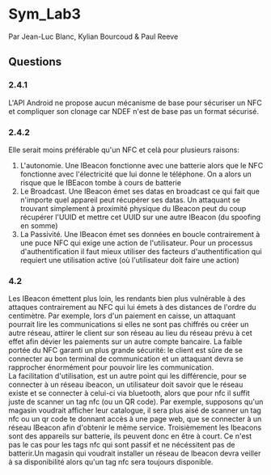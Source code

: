 # Sym_Lab3
Par Jean-Luc Blanc, Kylian Bourcoud & Paul Reeve

## Questions

### 2.4.1
L'API Android ne propose aucun mécanisme de base pour sécuriser un NFC et
compliquer son clonage car NDEF n'est de base pas un format sécurisé.


### 2.4.2
Elle serait moins préférable qu'un NFC et celà pour plusieurs raisons:
1. L'autonomie. Une IBeacon fonctionne avec une batterie alors que le NFC fonctionne avec l'électricité que lui donne le téléphone. On a alors un risque que le IBEacon tombe à cours de batterie
2. Le Broadcast. Une IBeacon émet ses datas en broadcast ce qui fait 
que n'importe quel appareil peut récupérer ses datas. Un attaquant se trouvant simplement à proximité physique du IBeacon peut du coup récupérer l'UUID
et mettre cet UUID sur une autre IBeacon (du spoofing en somme)
3. La Passivité. Une IBeacon émet ses données en boucle contrairement
à une puce NFC qui exige une action de l'utilisateur. Pour un processus d'authentification il faut mieux utiliser des facteurs d'authentification qui requiert une utilisation active (où l'utilisateur doit faire une action)



### 4.2
Les IBeacon émettent plus loin, les rendants bien plus vulnérable à des attaques contrairement au NFC qui lui émets à des distances de l'ordre du centimètre. 
Par exemple, lors d'un paiement en caisse, un attaquant pourrait lire les communications si elles ne sont pas chiffrés ou créer un autre réseau, attirer le client sur son réseau au lieu du réseau prévu à cet effet afin dévier les paiements sur un autre compte bancaire. La faible portée du NFC garanti un plus grande sécurité: le client est sûre de se connecter au bon terminal de communication et un attaquant devra se rapprocher énormément pour pouvoir lire les communication.  
La facilitation d'utilisation, est un autre point qui les différencie, pour se connecter à un réseau ibeacon, un utilisateur doit savoir que le réseau existe et se connecter à celui-ci via bluetooth, alors que pour nfc il suffit juste de scanner un tag nfc (ou un QR code). 
Par exemple, supposons qu'un magasin voudrait afficher leur catalogue, il sera plus aisé de scanner un tag nfc ou un qr code te donnant accès à une page web, que se connecter à un réseau IBeacon afin d'obtenir le même service.
Troisièmement les Ibeacons sont des appareils sur batterie, ils peuvent donc en être à court. Ce n'est pas le cas pour les tags nfc qui sont passif et ne nécéssitent pas de batterir.Un magasin qui voudrait installer un réseau de Ibeacon devra veiller à sa disponibilité alors qu'un tag nfc sera toujours disponible.
